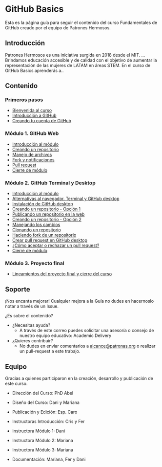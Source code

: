 # GitHub Basics

Esta es la página guía para seguir el contenido del curso Fundamentales de GitHub creado por el equipo de Patrones Hermosos.

## Introducción

Patrones Hermosos es una iniciativa surgida en 2018 desde el MIT.
...
Brindamos educación accesible y de calidad con el objetivo de aumentar la representación de las mujeres de LATAM en áreas STEM.
En el curso de GitHub Basics aprenderás a..

## Contenido

### Primeros pasos

- [Bienvenida al curso]()
- [Introducción a GitHub]()
- [Creando tu cuenta de GitHub]()

### Módulo 1. GitHub Web

- [Introducción al módulo]()
- [Creando un repositorio]()
- [Manejo de archivos]()
- [Fork y notificaciones]()
- [Pull request]()
- [Cierre de módulo]()

### Módulo 2. GitHub Terminal y Desktop

- [Introducción al módulo]()
- [Alternativas al navegador. Terminal y GitHub desktop]()
- [Instalación de GitHub desktop]()
- [Creando un repositorio - Opción 1]()
- [Publicando un repositorio en la web]()
- [Creando un repositorio - Opción 2]()
- [Manejando los cambios]()
- [Clonando un repositorio]()
- [Haciendo fork de un repositorio]()
- [Crear pull request en GitHub desktop]()
- [¿Cómo aceptar o rechazar un pull request?]()
- [Cierre de módulo]()

### Módulo 3. Proyecto final

- [Lineamientos del proyecto final y cierre del curso]()

## Soporte

¡Nos encanta mejorar!
Cualquier mejora a la Guía no dudes en hacernoslo notar a través de un Issue.

¿Es sobre el contenido?

- ¿Necesitas ayuda?
  - A través de este correo puedes solicitar una asesoría o consejo de nuestro equipo educativo: Academic Delivery
- ¿Quieres contribuir?
  - No dudes en enviar comentarios a alcance@patronas.org o realizar un pull-request a este trabajo.

## Equipo

Gracias a quienes participaron en la creación, desarrollo y publicación de este curso.
- Dirección del Curso: PhD Abel
- Diseño del Curso: Dani y Mariana
- Publicación y Edición: Esp. Caro

- Instructoras Introducción: Cris y Fer
- Instructora Módulo 1: Dani
- Instructora Módulo 2: Mariana
- Instructora Módulo 3: Mariana
- Documentación: Mariana, Fer y Dani

